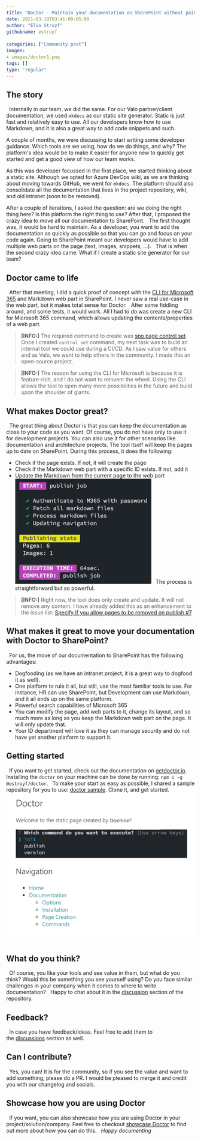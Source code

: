 ```yaml
---
title: "Doctor - Maintain your documentation on SharePoint without pain"
date: 2021-03-10T03:41:00-05:00
author: "Elio Struyf"
githubname: estruyf

categories: ["Community post"]
images:
- images/doctor1.png
tags: []
type: "regular"
---
```



## The story 
 
Internally in our team, we did the same. For our Valo partner/client
documentation, we used `mkdocs` as our static site generator. Static is
just fast and relatively easy to use. All our developers know how to use
Markdown, and it is also a great way to add code snippets and such.
 

A couple of months, we were discussing to start writing some developer
guidance. Which tools are we using, how do we do things, and why? The
platform's idea would be to make it easier for anyone new to quickly get
started and get a good view of how our team works.
 

As this was developer focussed in the first place, we started thinking
about a static site. Although we opted for Azure DevOps wiki, as we are
thinking about moving towards GitHub, we went for `mkdocs`. The platform
should also consolidate all the documentation that lives in the project
repository, wiki, and old intranet (soon to be removed).
 

After a couple of iterations, I asked the question: are we doing the
right thing here? Is this platform the right thing to use? After that, I
proposed the crazy idea to move all our documentation to SharePoint.
 
The first thought was, it would be hard to maintain. As a developer, you
want to add the documentation as quickly as possible so that you can go
and focus on your code again. Going to SharePoint meant our developers
would have to add multiple web parts on the page (text, images,
snippets, ...).
 
That is when the second crazy idea came. What if I create a static site
generator for our team?

## Doctor came to life 
 
After that meeting, I did a quick proof of concept with the [CLI for
Microsoft 365](https://pnp.github.io/cli-microsoft365/) and Markdown web
part in SharePoint. I never saw a real use-case in the web part, but it
makes total sense for Doctor.
 
After some fiddling around, and some tests, it would work. All I had to
do was create a new CLI for Microsoft 365 command, which allows updating
the contents/properties of a web part.
 
> **[INFO:]** The required
> command to create was [spo page control
> set](https://pnp.github.io/cli-microsoft365/cmd/spo/page/page-control-set/).
Once I created `control set` command, my next task was to build an
internal tool we could use during a CI/CD. As I saw value for others and
as Valo, we want to help others in the community. I made this an
open-source project.
 


> **[INFO:]** The reason for
> using the CLI for Microsoft is because it is feature-rich, and I do
> not want to reinvent the wheel. Using the CLI allows the tool to open
> many more possibilities in the future and build upon the shoulder of
> giants.

## What makes Doctor great? 
 
The great thing about Doctor is that you can keep the documentation as
close to your code as you want. Of course, you do not have only to use
it for development projects. You can also use it for other scenarios
like documentation and architecture projects.
The tool itself will keep the pages up to date on SharePoint. During
this process, it does the following:
 
-   Check if the page exists. If not, it will create the page
-   Check if the Markdown web part with a specific ID exists. If not,
    add it
-   Update the Markdown from the current page to the web part
 
![doctor1.png](images/doctor1.png)
 
The process is straightforward but so powerful.
 
> **[INFO:]** Right now, the
> tool does only create and update. It will not remove any content. I
> have already added this as an enhancement to the issue list: [Specify
> if you allow pages to be removed on publish
> #7](https://github.com/estruyf/doctor/issues/7).


## What makes it great to move your documentation with Doctor to SharePoint? 
 
For us, the move of our documentation to SharePoint has the following
advantages:
 
-   Dogfooding (as we have an intranet project, it is a great way to
    dogfood it as well).
-   One platform to rule it all, but still, use the most familiar tools
    to use. For instance, HR can use SharePoint, but Development can use
    Markdown, and it all ends up on the same platform.
-   Powerful search capabilities of Microsoft 365
-   You can modify the page, add web parts to it, change its layout, and
    so much more as long as you keep the Markdown web part on the page.
    It will only update that.
-   Your ID department will love it as they can manage security and do
    not have yet another platform to support it.

## Getting started 
 
If you want to get started, check out the documentation on
[getdoctor.io](https://getdoctor.io "Doctor documenation").
 
Installing the `doctor` on your machine can be done by
running: `npm i -g @estruyf/doctor`.
 
To make your start as easy as possible, I shared a sample repository for
you to use: [doctor sample](https://github.com/estruyf/doctor-sample).
Clone it, and get started.
 
![doctor2.png](images/doctor2.png)
 
## What do you think? 
 
Of course, you like your tools and see value in them, but what do you
think? Would this be something you see yourself using? Do you face
similar challenges in your company when it comes to where to write
documentation?
 
Happy to chat about it in
the [discussion](https://github.com/estruyf/doctor/discussions) section
of the repository.

## Feedback? 
 
In case you have feedback/ideas. Feel free to add them to
the [discussions](https://github.com/estruyf/doctor/discussions) section
as well.

## Can I contribute? 
 
Yes, you can! It is for the community, so if you see the value and want
to add something, please do a PR. I would be pleased to merge it and
credit you with our changelog and socials.
 
## Showcase how you are using Doctor 
 
If you want, you can also showcase how you are using Doctor in your
project/solution/company. Feel free to checkout [showcase
Doctor](https://getdoctor.io/showcase) to find out more about how you
can do this.
 
*Happy documenting*
 
